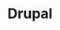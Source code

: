 ---
title: Drupal
description: 'Drupal is an advanced and powerful content management framework, built on the PHP scripting language and supported by a database engine like MySQL. Drupal provides a flexible system that can be used to manage websites for a variety of use cases. For example, you can create rich, interactive “community” websites with forums, user blogs, and private messaging.'
authors: ["Linode"]
contributors: ["Linode"]
published: 2020-02-18
keywords: ["drupal", "cms", "apache", "php", "content management system"]
license: '[CC BY-ND 4.0](https://creativecommons.org/licenses/by-nd/4.0)'
show_in_lists: true
aliases: ['/websites/cms/drupal/']
---